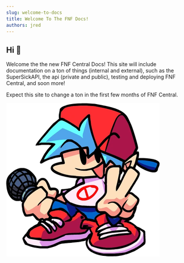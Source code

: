 ```yaml
---
slug: welcome-to-docs
title: Welcome To The FNF Docs!
authors: jred
---
```


## Hi 🙂

Welcome the the new FNF Central Docs! This site will include documentation on a ton of things (internal and external), such as the SuperSickAPI, the api (private and public), testing and deploying FNF Central, and soon more!

Expect this site to change a ton in the first few months of FNF Central.

![Boyfriend](./Boyfriend.png)

